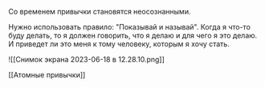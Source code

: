Со временем привычки становятся неосознанными.

Нужно использовать правило: "Показывай и называй".
Когда я что-то буду делать, то я должен говорить, что я делаю и для чего я это делаю. И приведет ли это меня к тому человеку, которым я хочу стать.

![[Снимок экрана 2023-06-18 в 12.28.10.png]]


[[Атомные привычки]]